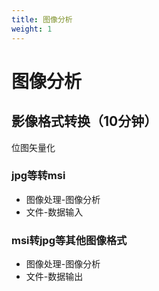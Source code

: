 ```yaml
---
title: 图像分析
weight: 1
---
```

# 图像分析

## 影像格式转换（10分钟）

位图矢量化

### jpg等转msi

- 图像处理-图像分析
- 文件-数据输入

### msi转jpg等其他图像格式

- 图像处理-图像分析
- 文件-数据输出